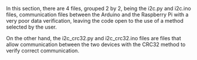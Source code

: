In this section, there are 4 files, grouped 2 by 2, being the i2c.py and i2c.ino files, communication files between the Arduino and the Raspberry Pi with a very poor data verification, leaving the code open to the use of a method selected by the user.

On the other hand, the i2c_crc32.py and i2c_crc32.ino files are files that allow communication between the two devices with the CRC32 method to verify correct communication.
